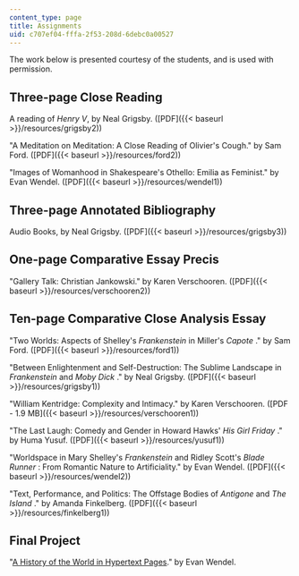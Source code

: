 ```yaml
---
content_type: page
title: Assignments
uid: c707ef04-fffa-2f53-208d-6debc0a00527
---
```


The work below is presented courtesy of the students, and is used with permission.

Three-page Close Reading
------------------------

A reading of _Henry V_, by Neal Grigsby. ([PDF]({{< baseurl >}}/resources/grigsby2))

"A Meditation on Meditation: A Close Reading of Olivier's Cough." by Sam Ford. ([PDF]({{< baseurl >}}/resources/ford2))

"Images of Womanhood in Shakespeare's Othello: Emilia as Feminist." by Evan Wendel. ([PDF]({{< baseurl >}}/resources/wendel1))

Three-page Annotated Bibliography
---------------------------------

Audio Books, by Neal Grigsby. ([PDF]({{< baseurl >}}/resources/grigsby3))

One-page Comparative Essay Precis
---------------------------------

"Gallery Talk: Christian Jankowski." by Karen Verschooren. ([PDF]({{< baseurl >}}/resources/verschooren2))

Ten-page Comparative Close Analysis Essay
-----------------------------------------

"Two Worlds: Aspects of Shelley's _Frankenstein_ in Miller's _Capote_ ." by Sam Ford. ([PDF]({{< baseurl >}}/resources/ford1))

"Between Enlightenment and Self-Destruction: The Sublime Landscape in _Frankenstein_ and _Moby Dick_ ." by Neal Grigsby. ([PDF]({{< baseurl >}}/resources/grigsby1))

"William Kentridge: Complexity and Intimacy." by Karen Verschooren. ([PDF - 1.9 MB]({{< baseurl >}}/resources/verschooren1))

"The Last Laugh: Comedy and Gender in Howard Hawks' _His Girl Friday_ ." by Huma Yusuf. ([PDF]({{< baseurl >}}/resources/yusuf1))

"Worldspace in Mary Shelley's _Frankenstein_ and Ridley Scott's _Blade Runner_ : From Romantic Nature to Artificiality." by Evan Wendel. ([PDF]({{< baseurl >}}/resources/wendel2))

"Text, Performance, and Politics: The Offstage Bodies of _Antigone_ and _The Island_ ." by Amanda Finkelberg. ([PDF]({{< baseurl >}}/resources/finkelberg1))

Final Project
-------------

"[A History of the World in Hypertext Pages](http://www.boraski.com/www/hypertext.html)." by Evan Wendel.
